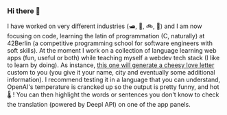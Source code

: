 ### Hi there 👋

I have worked on very different industries (🛥️, 🔪, 🚲, 💬) and I am now focusing on code, learning the latin of programmation (C, naturally) at 42Berlin (a competitive programming school for software engineers with soft skills).
At the moment I work on a collection of language learning web apps (fun, useful or both) while teaching myself a webdev tech stack (I like to learn by doing).
As instance, [this one will generate a cheesy love letter](https://loveletter-seven.vercel.app/) custom to you (you give it your name, city and eventually some additional information). I recommend testing it in a language that you can understand, OpenAI's temperature is crancked up so the output is pretty funny, and hot 🌡️ ! You can then highlight the words or sentences you don't know to check the translation (powered by Deepl API) on one of the app panels.

<!--
**lmangall/lmangall** is a ✨ _special_ ✨ repository because its `README.md` (this file) appears on your GitHub profile.

Here are some ideas to get you started:

- 🔭 I’m currently working on ...
- 🌱 I’m currently learning ...
- 👯 I’m looking to collaborate on ...
- 🤔 I’m looking for help with ...
- 💬 Ask me about ...
- 📫 How to reach me: ...
- 😄 Pronouns: ...
- ⚡ Fun fact: ...
-->
